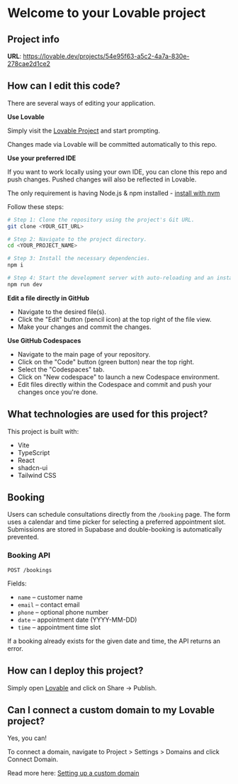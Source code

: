 # Welcome to your Lovable project

## Project info

**URL**: https://lovable.dev/projects/54e95f63-a5c2-4a7a-830e-278cae2d1ce2

## How can I edit this code?

There are several ways of editing your application.

**Use Lovable**

Simply visit the [Lovable Project](https://lovable.dev/projects/54e95f63-a5c2-4a7a-830e-278cae2d1ce2) and start prompting.

Changes made via Lovable will be committed automatically to this repo.

**Use your preferred IDE**

If you want to work locally using your own IDE, you can clone this repo and push changes. Pushed changes will also be reflected in Lovable.

The only requirement is having Node.js & npm installed - [install with nvm](https://github.com/nvm-sh/nvm#installing-and-updating)

Follow these steps:

```sh
# Step 1: Clone the repository using the project's Git URL.
git clone <YOUR_GIT_URL>

# Step 2: Navigate to the project directory.
cd <YOUR_PROJECT_NAME>

# Step 3: Install the necessary dependencies.
npm i

# Step 4: Start the development server with auto-reloading and an instant preview.
npm run dev
```

**Edit a file directly in GitHub**

- Navigate to the desired file(s).
- Click the "Edit" button (pencil icon) at the top right of the file view.
- Make your changes and commit the changes.

**Use GitHub Codespaces**

- Navigate to the main page of your repository.
- Click on the "Code" button (green button) near the top right.
- Select the "Codespaces" tab.
- Click on "New codespace" to launch a new Codespace environment.
- Edit files directly within the Codespace and commit and push your changes once you're done.

## What technologies are used for this project?

This project is built with:

- Vite
- TypeScript
- React
- shadcn-ui
- Tailwind CSS

## Booking

Users can schedule consultations directly from the `/booking` page. The form uses a calendar and time picker for selecting a preferred appointment slot. Submissions are stored in Supabase and double-booking is automatically prevented.

### Booking API

`POST /bookings`

Fields:

- `name` – customer name
- `email` – contact email
- `phone` – optional phone number
- `date` – appointment date (YYYY-MM-DD)
- `time` – appointment time slot

If a booking already exists for the given date and time, the API returns an error.

## How can I deploy this project?

Simply open [Lovable](https://lovable.dev/projects/54e95f63-a5c2-4a7a-830e-278cae2d1ce2) and click on Share -> Publish.

## Can I connect a custom domain to my Lovable project?

Yes, you can!

To connect a domain, navigate to Project > Settings > Domains and click Connect Domain.

Read more here: [Setting up a custom domain](https://docs.lovable.dev/tips-tricks/custom-domain#step-by-step-guide)
